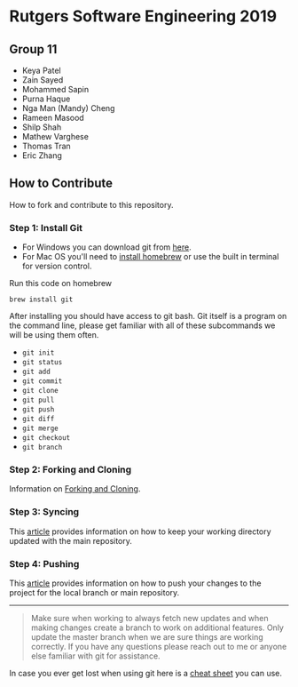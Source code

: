# Rutgers Software Engineering 2019

## Group 11  

* Keya Patel
* Zain Sayed
* Mohammed Sapin
* Purna Haque
* Nga Man (Mandy) Cheng
* Rameen Masood
* Shilp Shah
* Mathew Varghese
* Thomas Tran
* Eric Zhang

## How to Contribute

How to fork and contribute to this repository.

### Step 1: Install Git

* For Windows you can download git from [here](https://git-scm.com/downloads). 
* For Mac OS you'll need to [install homebrew](https://brew.sh) or use the built in terminal for version control.

Run this code on homebrew

    brew install git  

After installing you should have access to git bash. Git itself is a program on the command line, please get familiar with all of these subcommands we will be using them often.

* `git init`
* `git status`
* `git add`
* `git commit`
* `git clone`
* `git pull`
* `git push`
* `git diff`
* `git merge`
* `git checkout`
* `git branch`

### Step 2: Forking and Cloning

Information on [Forking and Cloning](https://help.github.com/articles/fork-a-repo/).

### Step 3: Syncing

This [article](https://help.github.com/articles/syncing-a-fork/) provides information on how to keep your working directory updated with the main repository.

### Step 4: Pushing

This [article](https://help.github.com/articles/pushing-to-a-remote/) provides information on how to push your changes to the project for the local branch or main repository.

---

>Make sure when working to always fetch new updates and when making changes create a branch to work on additional features. Only update the master branch when we are sure things are working correctly. If you have any questions please reach out to me or anyone else familiar with git for assistance.

In case you ever get lost when using git here is a [cheat sheet](https://services.github.com/on-demand/downloads/github-git-cheat-sheet.pdf) you can use.